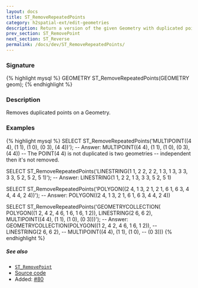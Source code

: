 ```yaml
---
layout: docs
title: ST_RemoveRepeatedPoints
category: h2spatial-ext/edit-geometries
description: Return a version of the given Geometry with duplicated points removed
prev_section: ST_RemovePoint
next_section: ST_Reverse
permalink: /docs/dev/ST_RemoveRepeatedPoints/
---
```


### Signature

{% highlight mysql %}
GEOMETRY ST_RemoveRepeatedPoints(GEOMETRY geom);
{% endhighlight %}

### Description
Removes duplicated points on a Geometry.

### Examples

{% highlight mysql %}
SELECT ST_RemoveRepeatedPoints('MULTIPOINT((4 4), (1 1), (1 0),
                                           (0 3), (4 4))');
-- Answer: MULTIPOINT((4 4), (1 1), (1 0), (0 3), (4 4))
-- The POINT(4 4) is not duplicated is two geometries
--  independent then it's not removed.

SELECT ST_RemoveRepeatedPoints('LINESTRING(1 1, 2 2, 2 2, 1 3,
                                           1 3, 3 3, 3 3, 5 2,
                                           5 2, 5 1)');
-- Answer: LINESTRING(1 1, 2 2, 1 3, 3 3, 5 2, 5 1)

SELECT ST_RemoveRepeatedPoints('POLYGON((2 4, 1 3, 2 1, 2 1,
                                         6 1, 6 3, 4 4, 4 4,
                                         2 4))');
-- Answer: POLYGON((2 4, 1 3, 2 1, 6 1, 6 3, 4 4, 2 4))

SELECT ST_RemoveRepeatedPoints('GEOMETRYCOLLECTION(
                      POLYGON((1 2, 4 2, 4 6, 1 6, 1 6, 1 2)),
                      LINESTRING(2 6, 6 2),
                      MULTIPOINT((4 4), (1 1), (1 0), (0 3)))');
-- Answer: GEOMETRYCOLLECTION(POLYGON((1 2, 4 2, 4 6, 1 6, 1 2)),
--                            LINESTRING(2 6, 6 2),
--                            MULTIPOINT((4 4), (1 1), (1 0),
--                                        (0 3)))
{% endhighlight %}

##### See also

* [`ST_RemovePoint`](../ST_RemovePoint)
* <a href="https://github.com/irstv/H2GIS/blob/master/h2spatial-ext/src/main/java/org/h2gis/h2spatialext/function/spatial/edit/ST_RemoveRepeatedPoints.java" target="_blank">Source code</a>
* Added: <a href="https://github.com/irstv/H2GIS/pull/80" target="_blank">#80</a>
